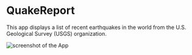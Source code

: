 # QuakeReport
This app displays a list of recent earthquakes in the world from the U.S. Geological Survey (USGS) organization.

![screenshot of the App](https://i.ibb.co/Ksx5N6c/quake-Report.jpg)
